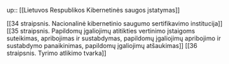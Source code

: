 up:: [[Lietuvos Respublikos Kibernetinės saugos įstatymas]]

[[34 straipsnis. Nacionalinė kibernetinio saugumo sertifikavimo institucija]]
[[35 straipsnis. Papildomų įgaliojimų atitikties vertinimo įstaigoms suteikimas, apribojimas ir sustabdymas, papildomų įgaliojimų apribojimo ir sustabdymo panaikinimas, papildomų įgaliojimų atšaukimas]]
[[36 straipsnis. Tyrimo atlikimo tvarka]]

